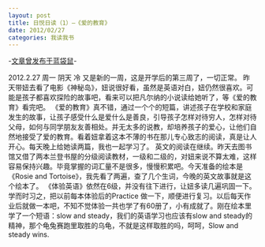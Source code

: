 ```yaml
---
layout: post
title: 日悦日读（1）—《爱的教育》
date: 2012/02/27
categories: 我读我书
---
```


-[文章曾发布于蓝袋鼠](http://landaishu.hi2net.com/home/blog_read.asp?id=4175&blogid=103363)-



2012.2.27 周一 阴天 冷
又是新的一周，这是开学后的第三周了，一切正常。
昨天带妞去看了电影《神秘岛》，妞说很好看，虽然是英语对白，妞仍然很喜欢。可能是孩子都喜欢探险的故事吧，看来可以把凡尔纳的小说读给她听了，等《爱的教育》看完吧。
《爱的教育》真不错，通过一个个的短篇，讲述孩子在学校和家庭发生的故事，让孩子感受什么是爱什么是善良，引导孩子怎样对待穷人，怎样对待父母，如何与同学朋友友善相处。并无太多的说教，却培养孩子的爱心，让他们自然地接受了爱的教育。看着妞拿着这本不薄的书在那儿专心致志的阅读，真是让人开心。每天晚上给她读两篇，我也一起学习了。
英文的阅读在继续。昨天去图书馆又借了两本兰登书屋的分级阅读教材，一级和二级的，对妞来说不算太难，这样容易保持兴趣。毕竟掌握的词汇量不是很多，慢慢积累吧。今天准备的绘本是《Rosie and Tortoise》，我先看了两遍，查了几个生词，今晚的英文故事就是这个绘本了。
《体验英语》依然在6级，并没有往下进行，让妞多读几遍巩固一下。学而时习之，把以前每本体验后的Practice 做一下，顺便进行复习。以后每天作业后就做一本吧，不知不觉体验一共也学了有60册了，小有成就了。刚在绘本里学了一个短语：slow and steady，我们的英语学习也应该有slow and steady的精神，那个龟兔赛跑里取胜的乌龟，不就是这样取胜的吗，呵呵，Slow and steady wins.
